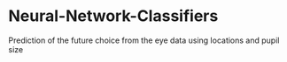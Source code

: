 # Neural-Network-Classifiers
Prediction of the future choice from the eye data using locations and pupil size
